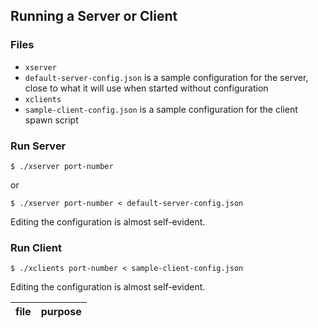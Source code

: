 ## Running a Server or Client 

### Files

- `xserver` 
- `default-server-config.json` is a sample configuration for the server, close to what it will use when started without configuration 
- `xclients`
- `sample-client-config.json` is a sample configuration for the client spawn script 

### Run Server

```
$ ./xserver port-number
```

or

```
$ ./xserver port-number < default-server-config.json
```

Editing the configuration is almost self-evident. 


### Run Client

```
$ ./xclients port-number < sample-client-config.json
```

Editing the configuration is almost self-evident. 

| file | purpose |
|--------------------- | ------- |

